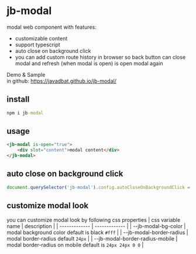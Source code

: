 # jb-modal
modal web component with features:

- customizable content
- support typescript
- auto close on background click
- you can add custom route history in browser so back button can close modal and refresh (when modal is open) is open modal again

Demo & Sample    
in github: <https://javadbat.github.io/jb-modal/>    

## install

```cmd
npm i jb-modal
```

## usage
```html
<jb-modal is-open="true">
    <div slot="content">modal content</div>
</jb-modal>
```
## auto close on background click
```js
document.querySelector('jb-modal').config.autoCloseOnBackgroundClick = true;
```
## customize modal look

you can customize modal look by following css properties
| css variable name                  | description                                                                                   |
| -------------                      | -------------                                                                                 |
| --jb-modal-bg-color                | modal background color default is black `#fff`                                                |
| --jb-modal-border-radius           | modal border-radius default `24px`                                                            |
| --jb-modal-border-radius-mobile    | modal border-radius on mobile default is `24px 24px 0 0`                                      |